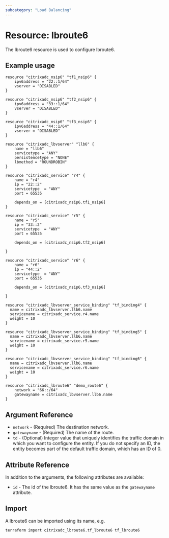 ```yaml
---
subcategory: "Load Balancing"
---
```


# Resource: lbroute6

The lbroute6 resource is used to configure lbroute6.


## Example usage

```hcl
resource "citrixadc_nsip6" "tf1_nsip6" {
    ipv6address = "22::1/64"
	vserver = "DISABLED"
}

resource "citrixadc_nsip6" "tf2_nsip6" {
    ipv6address = "33::1/64"
	vserver = "DISABLED"
}

resource "citrixadc_nsip6" "tf3_nsip6" {
    ipv6address = "44::1/64"
	vserver = "DISABLED"
}

resource "citrixadc_lbvserver" "llb6" {
    name = "llb6"
    servicetype = "ANY"
    persistencetype = "NONE"
    lbmethod = "ROUNDROBIN"
}

resource "citrixadc_service" "r4" {
    name = "r4"
    ip = "22::2"
    servicetype  = "ANY"
    port = 65535

    depends_on = [citrixadc_nsip6.tf1_nsip6]
}

resource "citrixadc_service" "r5" {
    name = "r5"
    ip = "33::2"
    servicetype  = "ANY"
    port = 65535

    depends_on = [citrixadc_nsip6.tf2_nsip6]

}

resource "citrixadc_service" "r6" {
    name = "r6"
    ip = "44::2"
    servicetype  = "ANY"
    port = 65535

    depends_on = [citrixadc_nsip6.tf3_nsip6]

}

resource "citrixadc_lbvserver_service_binding" "tf_binding4" {
  name = citrixadc_lbvserver.llb6.name
  servicename = citrixadc_service.r4.name
  weight = 10
}

resource "citrixadc_lbvserver_service_binding" "tf_binding5" {
  name = citrixadc_lbvserver.llb6.name
  servicename = citrixadc_service.r5.name
  weight = 10
}

resource "citrixadc_lbvserver_service_binding" "tf_binding6" {
  name = citrixadc_lbvserver.llb6.name
  servicename = citrixadc_service.r6.name
  weight = 10
}

resource "citrixadc_lbroute6" "demo_route6" {
    network = "66::/64"
    gatewayname = citrixadc_lbvserver.llb6.name
}
```


## Argument Reference

* `network` - (Required) The destination network.
* `gatewayname` - (Required) The name of the route.
* `td` - (Optional) Integer value that uniquely identifies the traffic domain in which you want to configure the entity. If you do not specify an ID, the entity becomes part of the default traffic domain, which has an ID of 0.


## Attribute Reference

In addition to the arguments, the following attributes are available:

* `id` - The id of the lbroute6. It has the same value as the `gatewayname` attribute.


## Import

A lbroute6 can be imported using its name, e.g.

```shell
terraform import citrixadc_lbroute6.tf_lbroute6 tf_lbroute6
```
